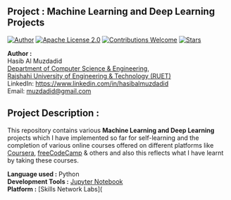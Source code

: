 ## Project : Machine Learning and Deep Learning Projects 
[![Author](https://img.shields.io/badge/Author-Hasib%20Al%20Muzdadid-blue)](https://github.com/HasibAlMuzdadid)
[![Apache License 2.0](https://img.shields.io/badge/License-Apache%20License%202.0-important)](https://github.com/HasibAlMuzdadid/Machine-Learning-and-Deep-Learning-Projects/blob/main/LICENSE)
[![Contributions Welcome](https://img.shields.io/badge/Contributions-Welcome-brightgreen.svg?style=flat)](https://github.com/HasibAlMuzdadid/Machine-Learning-and-Deep-Learning-Projects)
[![Stars](https://img.shields.io/github/stars/HasibAlMuzdadid/Machine-Learning-and-Deep-Learning-Projects.svg?style=social)](https://github.com/HasibAlMuzdadid/Machine-Learning-and-Deep-Learning-Projects/stargazers)


**Author :** </br>
Hasib Al Muzdadid</br>
[Department of Computer Science & Engineering](https://www.cse.ruet.ac.bd/), </br>
[Rajshahi University of Engineering & Technology (RUET)](https://www.ruet.ac.bd/) </br>
LinkedIn: https://www.linkedin.com/in/hasibalmuzdadid </br>
Email: muzdadid@gmail.com

## Project Description :
This repository contains various **Machine Learning and Deep Learning** projects which I have implemented so far for self-learning and the completion of various online courses offered on different platforms like [Coursera](https://www.coursera.org/), [freeCodeCamp](https://www.freecodecamp.org/) & others and also this reflects what I have learnt by taking these courses.

**Language used :** Python </br>
**Development Tools :** [Jupyter Notebook](https://jupyter.org/)</br>
**Platform :** [Skills Network Labs](
